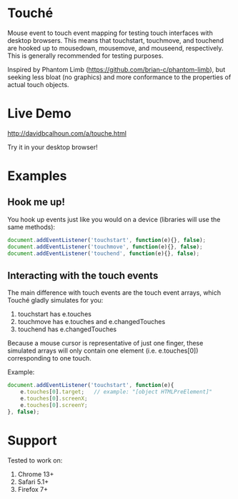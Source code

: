 # Touché
Mouse event to touch event mapping for testing touch interfaces with desktop browsers.  This means that touchstart, touchmove, and touchend are hooked up to mousedown, mousemove, and mouseend, respectively.  This is generally recommended for testing purposes.

Inspired by Phantom Limb (https://github.com/brian-c/phantom-limb), but seeking less bloat (no graphics) and more conformance to the properties of actual touch objects.

# Live Demo
http://davidbcalhoun.com/a/touche.html

Try it in your desktop browser!

# Examples

## Hook me up!
You hook up events just like you would on a device (libraries will use the same methods):

````javascript
document.addEventListener('touchstart', function(e){}, false);
document.addEventListener('touchmove', function(e){}, false);
document.addEventListener('touchend', function(e){}, false);
````

## Interacting with the touch events
The main difference with touch events are the touch event arrays, which Touché gladly simulates for you:

1. touchstart has e.touches
1. touchmove has e.touches and e.changedTouches
1. touchend has e.changedTouches

Because a mouse cursor is representative of just one finger, these simulated arrays will only contain one element (i.e. e.touches[0]) corresponding to one touch.

Example:

````javascript
document.addEventListener('touchstart', function(e){
	e.touches[0].target;   // example: "[object HTMLPreElement]"
	e.touches[0].screenX;
	e.touches[0].screenY;
}, false);
````

# Support
Tested to work on:
1. Chrome 13+
1. Safari 5.1+
1. Firefox 7+